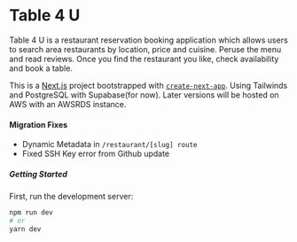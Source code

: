 # Table 4 U

Table 4 U is a restaurant reservation booking application which allows users to search area restaurants by location, price and cuisine. Peruse the menu and read reviews. Once you find the restaurant you like, check availability and book a table.

This is a [Next.js](https://nextjs.org/) project bootstrapped with [`create-next-app`](https://github.com/vercel/next.js/tree/canary/packages/create-next-app). Using Tailwinds and PostgreSQL with Supabase(for now). Later versions will be hosted on AWS with an AWSRDS instance.

#### Migration Fixes

- Dynamic Metadata in `/restaurant/[slug] route`
- Fixed SSH Key error from Github update

##### Getting Started

First, run the development server:

```bash
npm run dev
# or
yarn dev
```
